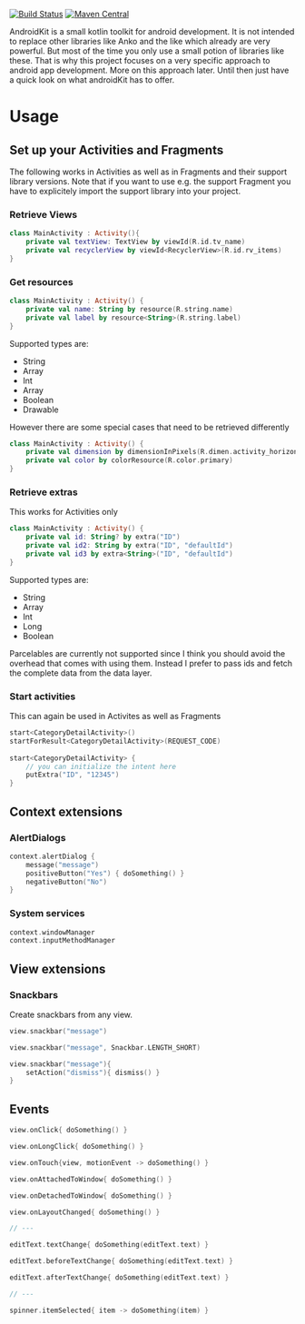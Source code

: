 [![Build Status](https://travis-ci.org/hkokocin/androidKit.svg?branch=master)](https://travis-ci.org/hkokocin/androidKit)
[![Maven Central](https://img.shields.io/maven-central/v/com.github.hkokocin.atheris/androidkit.svg)](http://search.maven.org/#search%7Cga%7C1%7Cg%3A%22com.github.hkokocin.atheris%22%20AND%20a%3A%androidkit%22)

AndroidKit is a small kotlin toolkit for android development. It is not intended to replace other libraries like Anko and the like which already are very powerful. But most of the time you only use a small potion of libraries like these. That is why this project focuses on a very specific approach to android app development. More on this approach later. Until then just have a quick look on what androidKit has to offer.

# Usage

## Set up your Activities and Fragments

The following works in Activities as well as in Fragments and their support library versions. Note that if you want to use e.g. the support Fragment you have to explicitely import the support library into your project.

### Retrieve Views
```kotlin
class MainActivity : Activity(){
    private val textView: TextView by viewId(R.id.tv_name)
    private val recyclerView by viewId<RecyclerView>(R.id.rv_items)
}
```

### Get resources
```kotlin
class MainActivity : Activity() {
    private val name: String by resource(R.string.name)
    private val label by resource<String>(R.string.label)
}
```

Supported types are:
* String
* Array<String>
* Int
* Array<Int>
* Boolean
* Drawable

However there are some special cases that need to be retrieved differently

```kotlin
class MainActivity : Activity() {
    private val dimension by dimensionInPixels(R.dimen.activity_horizontal_margin)
    private val color by colorResource(R.color.primary)
}
```

### Retrieve extras
This works for Activities only
```kotlin
class MainActivity : Activity() {
    private val id: String? by extra("ID")
    private val id2: String by extra("ID", "defaultId")
    private val id3 by extra<String>("ID", "defaultId")
}
```

Supported types are:
* String
* Array<String>
* Int
* Long
* Boolean

Parcelables are currently not supported since I think you should avoid the overhead that comes with using them. Instead I prefer to pass ids and fetch the complete data from the data layer.

### Start activities
This can again be used in Activites as well as Fragments
```kotlin
start<CategoryDetailActivity>()
startForResult<CategoryDetailActivity>(REQUEST_CODE)
        
start<CategoryDetailActivity> {
    // you can initialize the intent here
    putExtra("ID", "12345")
}
```

## Context extensions

### AlertDialogs

```kotlin
context.alertDialog {
    message("message")
    positiveButton("Yes") { doSomething() }
    negativeButton("No")
}
```

### System services

```kotlin
context.windowManager
context.inputMethodManager
```

## View extensions

### Snackbars

Create snackbars from any view.

```kotlin
view.snackbar("message")

view.snackbar("message", Snackbar.LENGTH_SHORT)

view.snackbar("message"){
    setAction("dismiss"){ dismiss() }
}
```

## Events


```kotlin
view.onClick{ doSomething() }

view.onLongClick{ doSomething() }

view.onTouch{view, motionEvent -> doSomething() }

view.onAttachedToWindow{ doSomething() }

view.onDetachedToWindow{ doSomething() }

view.onLayoutChanged{ doSomething() }

// ---

editText.textChange{ doSomething(editText.text) }

editText.beforeTextChange{ doSomething(editText.text) }

editText.afterTextChange{ doSomething(editText.text) }

// ---

spinner.itemSelected{ item -> doSomething(item) }
```
